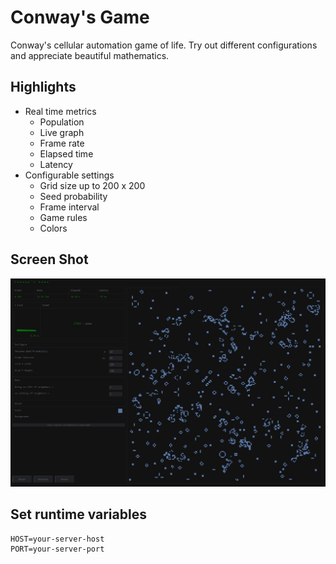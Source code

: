 # Conway's Game
Conway's cellular automation game of life. Try out different configurations and
appreciate beautiful mathematics.

## Highlights
- Real time metrics
  - Population
  - Live graph
  - Frame rate
  - Elapsed time
  - Latency
- Configurable settings
  - Grid size up to 200 x 200
  - Seed probability
  - Frame interval
  - Game rules
  - Colors

## Screen Shot
  <img src="https://github.com/jamesbaroi/portfolio/blob/master/src/public/img/conways-game-screen-shot.jpg" alt="Conway's Game Screen Shot">

## Set runtime variables
    HOST=your-server-host
    PORT=your-server-port
